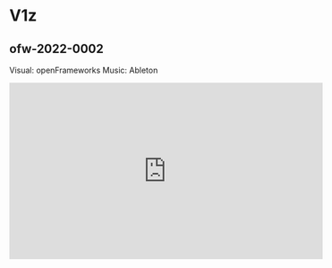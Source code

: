 # V1z

## ofw-2022-0002

Visual: openFrameworks
Music: Ableton

<iframe width="560" height="315" src="https://www.youtube.com/embed/4pqap5sV2TY?si=hq1AVjZOY9ADykp4" title="YouTube video player" frameborder="0" allow="accelerometer; autoplay; clipboard-write; encrypted-media; gyroscope; picture-in-picture; web-share" referrerpolicy="strict-origin-when-cross-origin" allowfullscreen></iframe>
